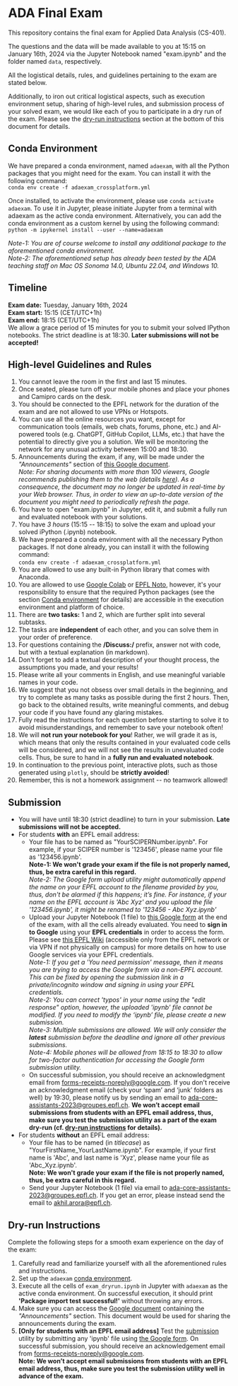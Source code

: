 # ADA Final Exam

This repository contains the final exam for Applied Data Analysis (CS-401).

The questions and the data will be made available to you at 15:15 on January 16th, 2024 via the Jupyter Notebook named "exam.ipynb" and the folder named `data`, respectively.

All the logistical details, rules, and guidelines pertaining to the exam are stated below.

Additionally, to iron out critical logistical aspects, such as execution environment setup, sharing of high-level rules, and submission process of your solved exam, we would like each of you to participate in a dry run of the exam. Please see the [dry-run instructions](#Dry-run-Instructions) section at the bottom of this document for details.

## Conda Environment
We have prepared a conda environment, named `adaexam`, with all the Python packages that you might need for the exam. You can install it with the following command:   
`conda env create -f adaexam_crossplatform.yml`

Once installed, to activate the environment, please use `conda activate adaexam`. To use it in Jupyter, please initiate Jupyter from a terminal with adaexam as the active conda environment. Alternatively, you can add the conda environment as a custom kernel by using the following command:   
`python -m ipykernel install --user --name=adaexam`

*Note-1: You are of course welcome to install any additional package to the aforementioned conda environment.*   
*Note-2: The aforementioned setup has already been tested by the ADA teaching staff on Mac OS Sonoma 14.0, Ubuntu 22.04, and Windows 10.*

## Timeline
**Exam date:** Tuesday, January 16th, 2024   
**Exam start:** 15:15 (CET/UTC+1h)   
**Exam end:** 18:15 (CET/UTC+1h)   
We allow a grace period of 15 minutes for you to submit your solved IPython notebooks. The strict deadline is at 18:30. **Later submissions will not be accepted!**

## High-level Guidelines and Rules

1. You cannot leave the room in the first and last 15 minutes.
2. Once seated, please turn off your mobile phones and place your phones and Camipro cards on the desk. 
3. You should be connected to the EPFL network for the duration of the exam and are not allowed to use VPNs or Hotspots.
4. You can use all the online resources you want, except for communication tools (emails, web chats, forums, phone, etc.) and AI-powered tools (e.g. ChatGPT, GitHub Copilot, LLMs, etc.) that have the potential to directly give you a solution. We will be monitoring the network for any unusual activity between 15:00 and 18:30.
5. Announcements during the exam, if any, will be made under the *"Announcements"* section of [this Google document](https://docs.google.com/document/d/e/2PACX-1vTSbODYQJmSJa3j_u_OVK5tc3qW6RNx_kFQVzqXBISfzlGwp2ZSOKbWCWuyyh-kLWyzvYYgXXK2dAz1/pub).   
   *Note: For sharing documents with more than 100 viewers, Google recommends publishing them to the web (details [here](https://support.google.com/a/users/answer/9308870?hl=en)). As a consequence, the document may no longer be updated in real-time by your Web browser. Thus, in order to view an up-to-date version of the document you might need to periodically refresh the page.*   
6. You have to open "exam.ipynb" in Jupyter, edit it, and submit a fully run and evaluated notebook with your solutions.
7. You have *3 hours* (15:15 -- 18:15) to solve the exam and upload your solved iPython (.ipynb) notebook.
8. We have prepared a conda environment with all the necessary Python packages. If not done already, you can install it with the following command:   
`conda env create -f adaexam_crossplatform.yml`
9. You are allowed to use any built-in Python library that comes with Anaconda.
10. You are allowed to use [Google Colab](https://colab.research.google.com/) or [EPFL Noto](https://noto.epfl.ch), however, it's your responsibility to ensure that the required Python packages (see the section [Conda environment](#Conda-environment) for details) are accessible in the execution environment and platform of choice.
11. There are **two tasks:** 1 and 2, which are further split into several subtasks.
12. The tasks are **independent** of each other, and you can solve them in your order of preference.
13. For questions containing the **/Discuss:/** prefix, answer not with code, but with a textual explanation (in markdown).
14. Don't forget to add a textual description of your thought process, the assumptions you made, and your results!
15. Please write all your comments in English, and use meaningful variable names in your code.
16. We suggest that you not obsess over small details in the beginning, and try to complete as many tasks as possible during the first 2 hours. Then, go back to the obtained results, write meaningful comments, and debug your code if you have found any glaring mistakes.
17. Fully read the instructions for each question before starting to solve it to avoid misunderstandings, and remember to save your notebook often!
18. We will **not run your notebook for you**! Rather, we will grade it as is, which means that only the results contained in your evaluated code cells will be considered, and we will not see the results in unevaluated code cells. Thus, be sure to hand in a **fully run and evaluated notebook**.
19. In continuation to the previous point, interactive plots, such as those generated using `plotly`, should be **strictly avoided**!
20. Remember, this is not a homework assignment -- no teamwork allowed!

## Submission
* You will have until 18:30 (strict deadline) to turn in your submission. **Late submissions will not be accepted.**
* For students **with** an EPFL email address:
   * Your file has to be named as "YourSCIPERNumber.ipynb". For example, if your SCIPER number is '123456', please name your file as '123456.ipynb'.   
   **Note-1: We won't grade your exam if the file is not properly named, thus, be extra careful in this regard.**   
   *Note-2: The Google form upload utility might automatically append the name on your EPFL account to the filename provided by you, thus, don't be alarmed if this happens; it’s fine. For instance, if your name on the EPFL account is 'Abc Xyz' and you upload the file '123456.ipynb', it might be renamed to '123456 - Abc Xyz.ipynb'*
   * Upload your Jupyter Notebook (1 file) to [this Google form](https://forms.gle/gw15AG68h3WbmMHJ6) at the end of the exam, with all the cells already evaluated. You need to **sign in to Google** using your **EPFL credentials** in order to access the form. Please see [this EPFL Wiki](https://wiki.epfl.ch/help-gdrive-en) (accessible only from the EPFL network or via VPN if not physically on campus) for more details on how to use Google services via your EPFL credentials.   
   *Note-1: If you get a 'You need permission' message, then it means you are trying to access the Google form via a non-EPFL account. This can be fixed by opening the submission link in a private/incognito window and signing in using your EPFL credentials.*   
   *Note-2: You can correct 'typos' in your name using the "edit response" option, however, the uploaded 'ipynb' file cannot be modified. If you need to modify the ‘ipynb’ file, please create a new submission.*   
   *Note-3: Multiple submissions are allowed. We will only consider the **latest** submission before the deadline and ignore all other previous submissions.*   
   *Note-4: Mobile phones will be allowed from 18:15 to 18:30 to allow for two-factor authentication for accessing the Google form submission utility.*
   * On successful submission, you should receive an acknowledgment email from forms-receipts-noreply@google.com. If you don't receive an acknowledgment email (check your ‘spam’ and ‘junk’ folders as well) by 19:30, please notify us by sending an email to ada-core-assistants-2023@groupes.epfl.ch.
   **We won’t accept email submissions from students with an EPFL email address, thus, make sure you test the submission utility as a part of the exam dry-run (cf. [dry-run instructions](#Dry-run-Instructions) for details).**
* For students **without** an EPFL email address:
   * Your file has to be named (in *titlecase*) as "YourFirstName_YourLastName.ipynb". For example, if your first name is 'Abc', and last name is 'Xyz', please name your file as 'Abc_Xyz.ipynb'.   
   **Note: We won't grade your exam if the file is not properly named, thus, be extra careful in this regard.**   
   * Send your Jupyter Notebook (1 file) via email to ada-core-assistants-2023@groupes.epfl.ch. If you get an error, please instead send the email to akhil.arora@epfl.ch.

## Dry-run Instructions

Complete the following steps for a smooth exam experience on the day of the exam:
1. Carefully read and familiarize yourself with all the aforementioned rules and instructions.
2. Set up the `adaexam` [conda environment](#Conda-Environment).
3. Execute all the cells of `exam_dryrun.ipynb` in Jupyter with `adaexam` as the active conda environment. On successful execution, it should print **'Package import test successful!'** without throwing any errors.
4. Make sure you can access the [Google document](https://docs.google.com/document/d/e/2PACX-1vTSbODYQJmSJa3j_u_OVK5tc3qW6RNx_kFQVzqXBISfzlGwp2ZSOKbWCWuyyh-kLWyzvYYgXXK2dAz1/pub) containing the *"Announcements"* section. This document would be used for sharing the announcements during the exam.
5. **[Only for students with an EPFL email address]** Test the [submission](#Submission) utility by submitting any 'ipynb' file using [the Google form](https://forms.gle/gw15AG68h3WbmMHJ6). On successful submission, you should receive an acknowledgement email from forms-receipts-noreply@google.com.   
**Note: We won’t accept email submissions from students with an EPFL email address, thus, make sure you test the submission utility well in advance of the exam.**
